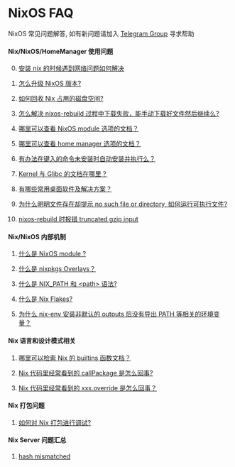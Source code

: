 NixOS FAQ
=========

NixOS 常见问题解答, 如有新问题请加入 [Telegram Group](https://t.me/nixos_zhcn) 寻求帮助


#### Nix/NixOS/HomeManager 使用问题

0. [安装 nix 的时候遇到网络问题如何解决](answers/how-to-solve-network-issue-on-installing-nix.md)

1. [怎么升级 NixOS 版本?](answers/how-to-upgrade-nixos-version.md)
  
2. [如何回收 Nix 占用的磁盘空间?](answers/how-to-reclaim-disk-space-from-nix-store.md)

3. [怎么解决 nixos-rebuild 过程中下载失败，能手动下载好文件然后继续么?](answers/how-to-mannually-download-file-while-nixos-rebuild.md)

4. [哪里可以查看 NixOS module 选项的文档？](answers/where-to-find-doc-for-nixos-module-options.md)

5. [哪里可以查看 home manager 选项的文档？](answers/where-to-find-doc-for-home-manager-options.md)

6. [有办法在键入的命令未安装时自动安装并执行么？](answers/how-to-auto-run-command.md)

7. [Kernel 与 Glibc 的文档在哪里？](answers/where-to-find-doc-for-kernel.md)

8. [有哪些常用桌面软件及解决方案？](answers/softwares-and-solutions.md)

9. [为什么明明文件存在却提示 no such file or directory, 如何运行可执行文件?](answers/why-no-such-file-or-directory.md)

10. [nixos-rebuild 时报错 truncated gzip input](answers/how-to-solve-truncated_gzip_input-issue.md)


#### Nix/NixOS 内部机制

1. [什么是 NixOS module ?](answers/what-is-nixos-module.md)

2. [什么是 nixpkgs Overlays？](answers/what-is-nixpkgs-overlays.md)

3. [什么是 NIX_PATH 和 \<path\> 语法?](answers/what-is-nix-path-and-angle-brackets-syntax.md)

4. [什么是 Nix Flakes?](answers/what-is-nix-flakes.md)

5. [为什么 nix-env 安装非默认的 outputs 后没有导出 PATH 等相关的环境变量？](answers/why-does-not-nix-env-export-path-for-non-default-outputs.md)


#### Nix 语言和设计模式相关

1. [哪里可以检索 Nix 的 builtins 函数文档？](answers/where-to-find-doc-for-nix-builtins.md)

2. [Nix 代码里经常看到的 callPackage 是怎么回事?](answers/what-is-call-package-in-nix.md)

3. [Nix 代码里经常看到的 xxx.override 是怎么回事？](answers/what-is-override-in-nix-code.md)


#### Nix 打包问题

1. [如何对 Nix 打包进行调试?](answers/how-to-debug-nix-packaging.md)

#### Nix Server 问题汇总

1. [hash mismatched](answers/nix-serve-hash-mismatch.md)
